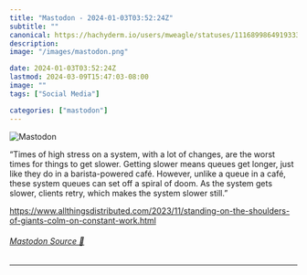 ```yaml
---
title: "Mastodon - 2024-01-03T03:52:24Z"
subtitle: ""
canonical: https://hachyderm.io/users/mweagle/statuses/111689986491933335
description:
image: "/images/mastodon.png"

date: 2024-01-03T03:52:24Z
lastmod: 2024-03-09T15:47:03-08:00
image: ""
tags: ["Social Media"]

categories: ["mastodon"]
---
```

![Mastodon](/images/mastodon.png)

<p>“Times of high stress on a system, with a lot of changes, are the worst times for things to get slower. Getting slower means queues get longer, just like they do in a barista-powered café. However, unlike a queue in a café, these system queues can set off a spiral of doom. As the system gets slower, clients retry, which makes the system slower still.”</p><p><a href="https://www.allthingsdistributed.com/2023/11/standing-on-the-shoulders-of-giants-colm-on-constant-work.html" target="_blank" rel="nofollow noopener noreferrer" translate="no"><span class="invisible">https://www.</span><span class="ellipsis">allthingsdistributed.com/2023/</span><span class="invisible">11/standing-on-the-shoulders-of-giants-colm-on-constant-work.html</span></a></p>


###### [Mastodon Source 🐘](https://hachyderm.io/@mweagle/111689986491933335)

___
